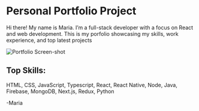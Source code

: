 # Personal Portfolio Project

Hi there! My name is Maria. I’m a full-stack developer with a focus on
React and web development.
This is my porfolio showcasing my skills, work experience, and top latest projects

![Portfolio Screen-shot](src/assets/img/main-img.png)

## Top Skills:

HTML, CSS, JavaScript, Typescript, React, React Native, Node, Java, Firebase, MongoDB, Next.js, Redux, Python


-Maria
